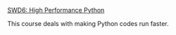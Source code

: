 [SWD6: High Performance Python](http://bit.ly/swd6-hpp)

This course deals with making Python codes run faster.
